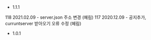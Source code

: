 - 1.1.1  

118 2021.02.09 - server.json 주소 변경 (혜림)
117 2020.12.09 - 공지추가, curruntserver 받아오기 오류 수정 (혜림)  

- 1.0.1
